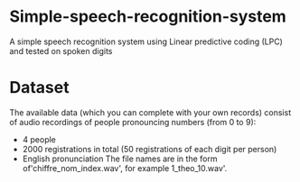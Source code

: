 # Simple-speech-recognition-system
A simple speech recognition system  using Linear predictive coding (LPC) and tested on spoken digits

# Dataset
The available data (which you can complete with your own records)
consist of audio recordings of people pronouncing numbers (from 0 to 9):
- 4 people
- 2000 registrations in total (50 registrations of each digit per person)
- English pronunciation
The file names are in the form of'chiffre_nom_index.wav', for example
1_theo_10.wav'.

